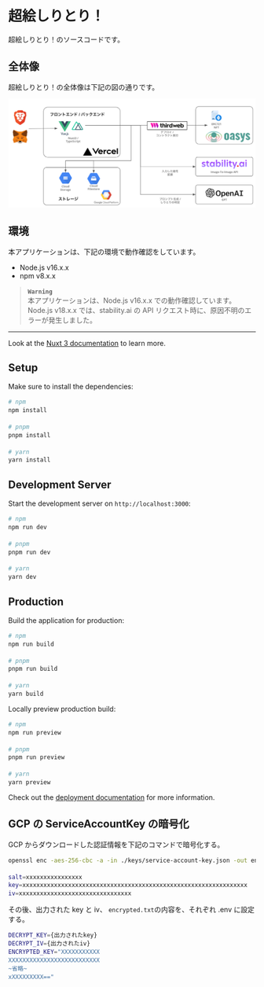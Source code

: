 # 超絵しりとり！

超絵しりとり！のソースコードです。

## 全体像

超絵しりとり！の全体像は下記の図の通りです。

![アーキテクチャ](./docs/arch.png)

## 環境

本アプリケーションは、下記の環境で動作確認をしています。

- Node.js v16.x.x
- npm v8.x.x

> **`Warning`**  
> 本アプリケーションは、Node.js v16.x.x での動作確認しています。
> Node.js v18.x.x では、stability.ai の API リクエスト時に、原因不明のエラーが発生しました。

---

Look at the [Nuxt 3 documentation](https://nuxt.com/docs/getting-started/introduction) to learn more.

## Setup

Make sure to install the dependencies:

```bash
# npm
npm install

# pnpm
pnpm install

# yarn
yarn install
```

## Development Server

Start the development server on `http://localhost:3000`:

```bash
# npm
npm run dev

# pnpm
pnpm run dev

# yarn
yarn dev
```

## Production

Build the application for production:

```bash
# npm
npm run build

# pnpm
pnpm run build

# yarn
yarn build
```

Locally preview production build:

```bash
# npm
npm run preview

# pnpm
pnpm run preview

# yarn
yarn preview
```

Check out the [deployment documentation](https://nuxt.com/docs/getting-started/deployment) for more information.

## GCP の ServiceAccountKey の暗号化

GCP からダウンロードした認証情報を下記のコマンドで暗号化する。

```bash
openssl enc -aes-256-cbc -a -in ./keys/service-account-key.json -out encrypted.txt -k passphrase -p

salt=xxxxxxxxxxxxxxxx
key=xxxxxxxxxxxxxxxxxxxxxxxxxxxxxxxxxxxxxxxxxxxxxxxxxxxxxxxxxxxxxxxx
iv=xxxxxxxxxxxxxxxxxxxxxxxxxxxxxxxx
```

その後、出力された key と iv、 `encrypted.txt`の内容を、それぞれ .env に設定する。

```bash
DECRYPT_KEY={出力されたkey}
DECRYPT_IV={出力されたiv}
ENCRYPTED_KEY="XXXXXXXXXXX
XXXXXXXXXXXXXXXXXXXXXXXXXX
~省略~
xXXXXXXXXX=="
```
